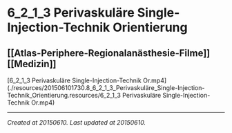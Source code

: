 # 6_2_1_3 Perivaskuläre Single-Injection-Technik Orientierung
 [[Atlas-Periphere-Regionalanästhesie-Filme]] [[Medizin]] 
---



[6\_2\_1\_3 Perivaskuläre Single-Injection-Technik Or.mp4](./resources/201506101730.8_6_2_1_3_Perivaskuläre_Single-Injection-Technik_Orientierung.resources/6_2_1_3 Perivaskuläre Single-Injection-Technik Or.mp4)

---

_Created at 20150610._
_Last updated at 20150610._



